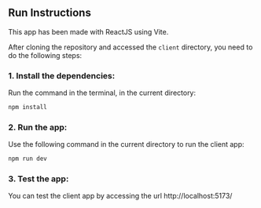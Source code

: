 ## Run Instructions

This app has been made with ReactJS using Vite.

After cloning the repository and accessed the `client` directory, you need to do the following steps:

### 1. Install the dependencies:
Run the command in the terminal, in the current directory:
```bash
npm install
```

### 2. Run the app:
Use the following command in the current directory to run the client app:
```bash
npm run dev
```

### 3. Test the app:
You can test the client app by accessing the url http://localhost:5173/

